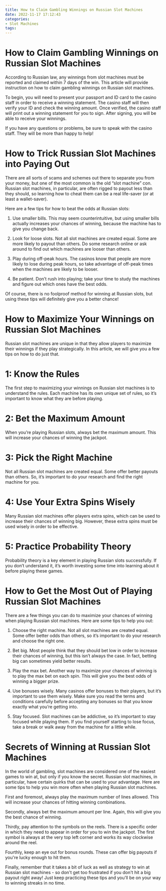 ```yaml
---
title: How to Claim Gambling Winnings on Russian Slot Machines
date: 2022-11-17 17:12:43
categories:
- Slot Machines
tags:
---
```



#  How to Claim Gambling Winnings on Russian Slot Machines

According to Russian law, any winnings from slot machines must be reported and claimed within 7 days of the win. This article will provide instruction on how to claim gambling winnings on Russian slot machines.

To begin, you will need to present your passport and ID card to the casino staff in order to receive a winning statement. The casino staff will then verify your ID and check the winning amount. Once verified, the casino staff will print out a winning statement for you to sign. After signing, you will be able to receive your winnings.

If you have any questions or problems, be sure to speak with the casino staff. They will be more than happy to help!

#  How to Trick Russian Slot Machines into Paying Out

There are all sorts of scams and schemes out there to separate you from your money, but one of the most common is the old “slot machine” con. Russian slot machines, in particular, are often rigged to payout less than they should, so learning how to cheat them can be a real life-saver (or at least a wallet-saver).

Here are a few tips for how to beat the odds at Russian slots:

1. Use smaller bills. This may seem counterintuitive, but using smaller bills actually increases your chances of winning, because the machine has to give you change back.

2. Look for loose slots. Not all slot machines are created equal. Some are more likely to payout than others. Do some research online or ask around to find out which machines are looser than others.

3. Play during off-peak hours. The casinos know that people are more likely to lose during peak hours, so take advantage of off-peak times when the machines are likely to be looser.

4. Be patient. Don’t rush into playing; take your time to study the machines and figure out which ones have the best odds.


Of course, there is no foolproof method for winning at Russian slots, but using these tips will definitely give you a better chance!

#  How to Maximize Your Winnings on Russian Slot Machines

Russian slot machines are unique in that they allow players to maximize their winnings if they play strategically. In this article, we will give you a few tips on how to do just that.

# 1: Know the Rules

The first step to maximizing your winnings on Russian slot machines is to understand the rules. Each machine has its own unique set of rules, so it’s important to know what they are before playing.

# 2: Bet the Maximum Amount

When you’re playing Russian slots, always bet the maximum amount. This will increase your chances of winning the jackpot.

# 3: Pick the Right Machine

Not all Russian slot machines are created equal. Some offer better payouts than others. So, it’s important to do your research and find the right machine for you.

# 4: Use Your Extra Spins Wisely

Many Russian slot machines offer players extra spins, which can be used to increase their chances of winning big. However, these extra spins must be used wisely in order to be effective.


 # 5: Practice Probability Theory

Probability theory is a key element in playing Russian slots successfully. If you don’t understand it, it’s worth investing some time into learning about it before playing these games.

#  How to Get the Most Out of Playing Russian Slot Machines

There are a few things you can do to maximize your chances of winning when playing Russian slot machines. Here are some tips to help you out:

1. Choose the right machine. Not all slot machines are created equal. Some offer better odds than others, so it’s important to do your research and choose the right one.

2. Bet big. Most people think that they should bet low in order to increase their chances of winning, but this isn’t always the case. In fact, betting big can sometimes yield better results.

3. Play the max bet. Another way to maximize your chances of winning is to play the max bet on each spin. This will give you the best odds of winning a bigger prize.

4. Use bonuses wisely. Many casinos offer bonuses to their players, but it’s important to use them wisely. Make sure you read the terms and conditions carefully before accepting any bonuses so that you know exactly what you’re getting into.

5. Stay focused. Slot machines can be addictive, so it’s important to stay focused while playing them. If you find yourself starting to lose focus, take a break or walk away from the machine for a little while.

#  Secrets of Winning at Russian Slot Machines
In the world of gambling, slot machines are considered one of the easiest games to win at, but only if you know the secret. Russian slot machines, in particular, have certain quirks that can be used to your advantage. Here are some tips to help you win more often when playing Russian slot machines.

First and foremost, always play the maximum number of lines allowed. This will increase your chances of hitting winning combinations.

Secondly, always bet the maximum amount per line. Again, this will give you the best chance of winning.

Thirdly, pay attention to the symbols on the reels. There is a specific order in which they need to appear in order for you to win the jackpot. The first symbol is always at the very top left corner and works its way clockwise around the reel.

Fourthly, keep an eye out for bonus rounds. These can offer big payouts if you're lucky enough to hit them.

Finally, remember that it takes a bit of luck as well as strategy to win at Russian slot machines - so don't get too frustrated if you don't hit a big payout right away! Just keep practicing these tips and you'll be on your way to winning streaks in no time.